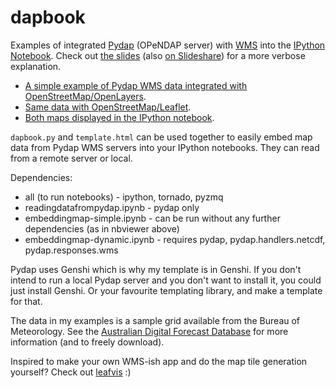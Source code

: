 dapbook
=======

Examples of integrated [Pydap](http://www.pydap.org/) (OPeNDAP server) with [WMS](http://www.pydap.org/responses.html#web-map-service) into the [IPython Notebook](http://ipython.org/notebook.html). Check out [the slides](https://github.com/pfctdayelise/dapbook/raw/master/slides.pdf) (also [on Slideshare](http://www.slideshare.net/pfctdayelise/slides-24141056)) for a more verbose explanation.

* [A simple example of Pydap WMS data integrated with OpenStreetMap/OpenLayers](https://rawgithub.com/pfctdayelise/dapbook/master/example-openlayers.html).
* [Same data with OpenStreetMap/Leaflet](https://rawgithub.com/pfctdayelise/dapbook/master/example-leaflet.html).
* [Both maps displayed in the IPython notebook](http://nbviewer.ipython.org/urls/raw.github.com/pfctdayelise/dapbook/master/embeddingmap-simple.ipynb).

`dapbook.py` and `template.html` can be used together to easily embed map data from Pydap WMS servers into your IPython notebooks. They can read from a remote server or local.


Dependencies:

* all (to run notebooks) - ipython, tornado, pyzmq
* readingdatafrompydap.ipynb - pydap only
* embeddingmap-simple.ipynb - can be run without any further dependencies (as in nbviewer above)
* embeddingmap-dynamic.ipynb - requires pydap, pydap.handlers.netcdf, pydap.responses.wms


Pydap uses Genshi which is why my template is in Genshi. If you don't intend to run a local Pydap server and you don't want to install it, you could just install Genshi. Or your favourite templating library, and make a template for that.

The data in my examples is a sample grid available from the Bureau of Meteorology. See the [Australian Digital Forecast Database](http://www.bom.gov.au/catalogue/data-feeds.shtml) for more information (and to freely download).

Inspired to make your own WMS-ish app and do the map tile generation yourself? Check out [leafvis](https://github.com/nfaggian/leafvis) :)
